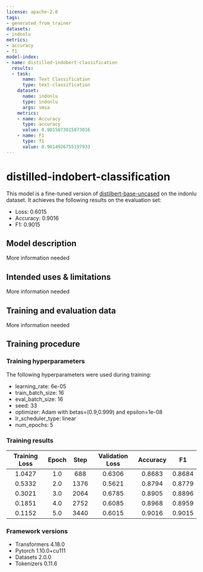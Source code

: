```yaml
---
license: apache-2.0
tags:
- generated_from_trainer
datasets:
- indonlu
metrics:
- accuracy
- f1
model-index:
- name: distilled-indobert-classification
  results:
  - task:
      name: Text Classification
      type: text-classification
    dataset:
      name: indonlu
      type: indonlu
      args: smsa
    metrics:
    - name: Accuracy
      type: accuracy
      value: 0.9015873015873016
    - name: F1
      type: f1
      value: 0.9014926755197933
---
```


<!-- This model card has been generated automatically according to the information the Trainer had access to. You
should probably proofread and complete it, then remove this comment. -->

# distilled-indobert-classification

This model is a fine-tuned version of [distilbert-base-uncased](https://huggingface.co/distilbert-base-uncased) on the indonlu dataset.
It achieves the following results on the evaluation set:
- Loss: 0.6015
- Accuracy: 0.9016
- F1: 0.9015

## Model description

More information needed

## Intended uses & limitations

More information needed

## Training and evaluation data

More information needed

## Training procedure

### Training hyperparameters

The following hyperparameters were used during training:
- learning_rate: 6e-05
- train_batch_size: 16
- eval_batch_size: 16
- seed: 33
- optimizer: Adam with betas=(0.9,0.999) and epsilon=1e-08
- lr_scheduler_type: linear
- num_epochs: 5

### Training results

| Training Loss | Epoch | Step | Validation Loss | Accuracy | F1     |
|:-------------:|:-----:|:----:|:---------------:|:--------:|:------:|
| 1.0427        | 1.0   | 688  | 0.6306          | 0.8683   | 0.8684 |
| 0.5332        | 2.0   | 1376 | 0.5621          | 0.8794   | 0.8779 |
| 0.3021        | 3.0   | 2064 | 0.6785          | 0.8905   | 0.8896 |
| 0.1851        | 4.0   | 2752 | 0.6085          | 0.8968   | 0.8959 |
| 0.1152        | 5.0   | 3440 | 0.6015          | 0.9016   | 0.9015 |


### Framework versions

- Transformers 4.18.0
- Pytorch 1.10.0+cu111
- Datasets 2.0.0
- Tokenizers 0.11.6
